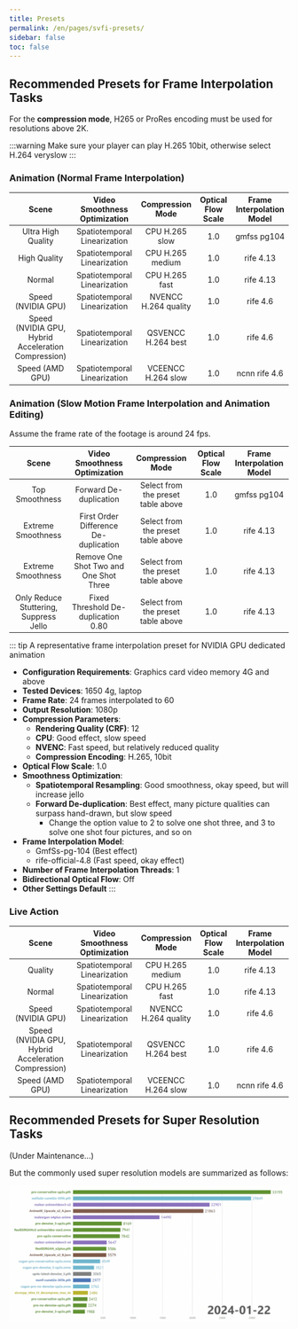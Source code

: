 ```yaml
---
title: Presets
permalink: /en/pages/svfi-presets/
sidebar: false
toc: false
---
```

## Recommended Presets for Frame Interpolation Tasks

For the **compression mode**, H265 or ProRes encoding must be used for resolutions above 2K.

:::warning
Make sure your player can play H.265 10bit,
otherwise select H.264 veryslow
:::

### Animation (Normal Frame Interpolation)

| Scene | Video Smoothness Optimization | Compression Mode | Optical Flow Scale | Frame Interpolation Model |
| :---: | :---: | :---: | :---: | :---: |
| Ultra High Quality | Spatiotemporal Linearization | CPU H.265 slow | 1.0 | gmfss pg104 |
| High Quality | Spatiotemporal Linearization | CPU H.265 medium | 1.0 | rife 4.13 |
| Normal | Spatiotemporal Linearization | CPU H.265 fast | 1.0 | rife 4.13 |
| Speed (NVIDIA GPU) | Spatiotemporal Linearization | NVENCC H.264 quality | 1.0 | rife 4.6 |
| Speed (NVIDIA GPU, Hybrid Acceleration Compression) | Spatiotemporal Linearization | QSVENCC H.264 best | 1.0 | rife 4.6 |
| Speed (AMD GPU) | Spatiotemporal Linearization | VCEENCC H.264 slow | 1.0 | ncnn rife 4.6 |

### Animation (Slow Motion Frame Interpolation and Animation Editing)

Assume the frame rate of the footage is around 24 fps.

| Scene | Video Smoothness Optimization | Compression Mode | Optical Flow Scale | Frame Interpolation Model |
| :---: | :---: | :---: | :---: | :---: |
| Top Smoothness | Forward De-duplication | Select from the preset table above | 1.0 | gmfss pg104 |
| Extreme Smoothness | First Order Difference De-duplication | Select from the preset table above | 1.0 | rife 4.13 |
| Extreme Smoothness | Remove One Shot Two and One Shot Three | Select from the preset table above | 1.0 | rife 4.13 |
| Only Reduce Stuttering, Suppress Jello | Fixed Threshold De-duplication 0.80 | Select from the preset table above | 1.0 | rife 4.13 |

::: tip A representative frame interpolation preset for NVIDIA GPU dedicated animation

- **Configuration Requirements**: Graphics card video memory 4G and above
- **Tested Devices**: 1650 4g, laptop
- **Frame Rate**: 24 frames interpolated to 60
- **Output Resolution**: 1080p
- **Compression Parameters**:
  - **Rendering Quality (CRF)**: 12
  - **CPU**: Good effect, slow speed
  - **NVENC**: Fast speed, but relatively reduced quality
  - **Compression Encoding**: H.265, 10bit
- **Optical Flow Scale**: 1.0
- **Smoothness Optimization**:
  - **Spatiotemporal Resampling**: Good smoothness, okay speed, but will increase jello
  - **Forward De-duplication**: Best effect, many picture qualities can surpass hand-drawn, but slow speed
    - Change the option value to 2 to solve one shot three, and 3 to solve one shot four pictures, and so on
- **Frame Interpolation Model**:
  - GmfSs-pg-104 (Best effect)
  - rife-official-4.8 (Fast speed, okay effect)
- **Number of Frame Interpolation Threads**: 1
- **Bidirectional Optical Flow**: Off
- **Other Settings Default**
:::

### Live Action

| Scene | Video Smoothness Optimization | Compression Mode | Optical Flow Scale | Frame Interpolation Model |
| :---: | :---: | :---: | :---: | :---: |
| Quality | Spatiotemporal Linearization | CPU H.265 medium | 1.0 | rife 4.13 |
| Normal | Spatiotemporal Linearization | CPU H.265 fast | 1.0 | rife 4.13 |
| Speed (NVIDIA GPU) | Spatiotemporal Linearization | NVENCC H.264 quality | 1.0 | rife 4.6 |
| Speed (NVIDIA GPU, Hybrid Acceleration Compression) | Spatiotemporal Linearization | QSVENCC H.264 best | 1.0 | rife 4.6 |
| Speed (AMD GPU) | Spatiotemporal Linearization | VCEENCC H.264 slow | 1.0 | ncnn rife 4.6 |

## Recommended Presets for Super Resolution Tasks

(Under Maintenance...)

But the commonly used super resolution models are summarized as follows:

<div align=center>
<img src="/Statics/UserGuide/sr_usage_1.png"  width=600>
</div>